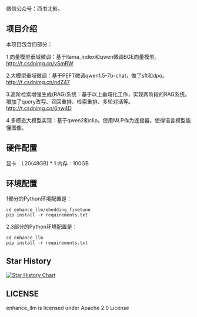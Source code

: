微信公众号：西书北影。



## 项目介绍
本项目包含四部分：

1.向量模型垂域微调：基于llama_index和qwen微调BGE向量模型。http://t.csdnimg.cn/vSmRW

2.大模型垂域微调：基于PEFT微调qwen1.5-7b-chat，做了sft和dpo。http://t.csdnimg.cn/ndZ47

3.高阶检索增强生成(RAG)系统：基于以上垂域化工作，实现两阶段的RAG系统。增加了query改写、召回重排、检索重排、多轮对话等。http://t.csdnimg.cn/6nw4D

4.多模态大模型实现：基于qwen2和clip，使用MLP作为连接器，使得语言模型能懂图像。

## 硬件配置

显卡：L20(48GB) * 1 
内存：100GB

## 环境配置

1部分的Python环境配置是：
```
cd enhance_llm/ebedding_finetune
pip install -r requirements.txt
```

2.3部分的Python环境配置是：
```
cd enhance_llm
pip install -r requirements.txt
```



## Star History

[![Star History Chart](https://api.star-history.com/svg?repos=stay-leave/enhance_llm&type=Date)](https://star-history.com/#stay-leave/enhance_llm&Date)


## LICENSE

enhance_llm is licensed under Apache 2.0 License


